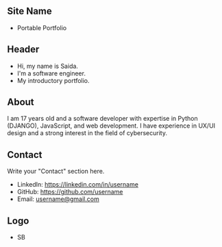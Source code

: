 ## Site Name
- Portable Portfolio

## Header
- Hi, my name is Saida. 
- I'm a software engineer.
- My introductory portfolio.

## About
I am 17 years old and a software developer with expertise in Python (DJANGO), JavaScript, and web development. I have experience in UX/UI design and a strong interest in the field of cybersecurity.

## Contact
Write your "Contact" section here.
- LinkedIn: https://linkedin.com/in/username
- GitHub: https://github.com/username
- Email: username@gmail.com

## Logo
- SB